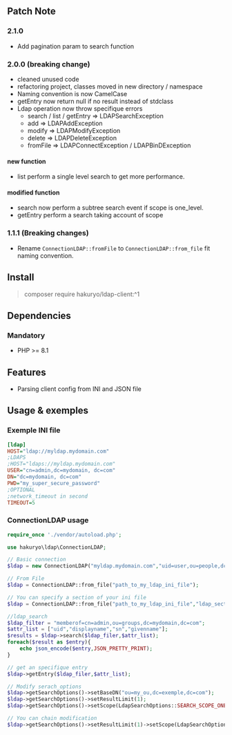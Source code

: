 ## Patch Note

### 2.1.0

- Add pagination param to search function

### 2.0.0 (breaking change)

- cleaned unused code
- refactoring project, classes moved in new directory / namespace 
- Naming convention is now CamelCase
- getEntry now return null if no result instead of stdclass
- Ldap operation now throw specifique errors
  - search / list / getEntry => LDAPSearchException
  - add => LDAPAddException
  - modify => LDAPModifyException
  - delete => LDAPDeleteException
  - fromFile => LDAPConnectException / LDAPBinDException

#### new function

- list perform a single level search to get more performance.

#### modified function

- search now perform a subtree search event if scope is one_level.
- getEntry perform a search taking account of scope

### 1.1.1 (Breaking changes)

- Rename `ConnectionLDAP::fromFile` to `ConnectionLDAP::from_file` fit naming convention.

## Install

> composer require hakuryo/ldap-client:^1

## Dependencies

### Mandatory

- PHP >= 8.1 

## Features
- Parsing client config from INI and JSON file

## Usage & exemples

### Exemple INI file
```INI
[ldap]
HOST="ldap://myldap.mydomain.com"
;LDAPS
;HOST="ldaps://myldap.mydomain.com"
USER="cn=admin,dc=mydomain, dc=com"
DN="dc=mydomain, dc=com"
PWD="my_super_secure_password"
;OPTIONAL
;network_timeout in second
TIMEOUT=5
```

### ConnectionLDAP usage

```PHP
require_once './vendor/autoload.php';

use hakuryo\ldap\ConnectionLDAP;

// Basic connection 
$ldap = new ConnectionLDAP("myldap.mydomain.com","uid=user,ou=people,dc=mydomain,dc=com")

// From File
$ldap = ConnectionLDAP::from_file("path_to_my_ldap_ini_file");

// You can specify a section of your ini file
$ldap = ConnectionLDAP::from_file("path_to_my_ldap_ini_file","ldap_section");

//ldap_search
$ldap_filter = "memberof=cn=admin,ou=groups,dc=mydomain,dc=com";
$attr_list = ["uid","displayname","sn","givenname"];
$results = $ldap->search($ldap_filer,$attr_list);
foreach($result as $entry){
    echo json_encode($entry,JSON_PRETTY_PRINT);
}

// get an specifique entry
$ldap->getEntry($ldap_filer,$attr_list);

// Modify serach_options
$ldap->getSearchOptions()->setBaseDN("ou=my_ou,dc=exemple,dc=com");
$ldap->getSearchOptions()->setResultLimit(1);
$ldap->getSearchOptions()->setScope(LdapSearchOptions::SEARCH_SCOPE_ONE_LEVEL);

// You can chain modification
$ldap->getSearchOptions()->setResultLimit(1)->setScope(LdapSearchOptions::SEARCH_SCOPE_ONE_LEVEL);

```
